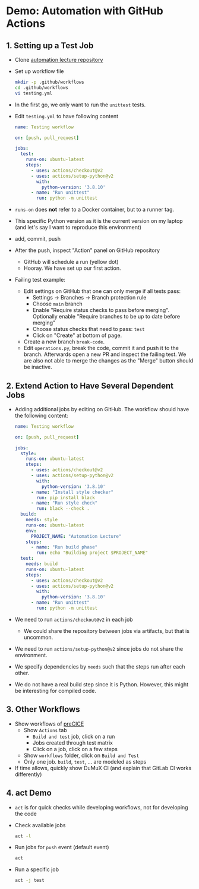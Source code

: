 # Demo: Automation with GitHub Actions

## 1. Setting up a Test Job

- Clone [automation lecture repository](https://github.com/RSE-102/automation-lecture)
- Set up workflow file

  ```bash
  mkdir -p .github/workflows
  cd .github/workflows
  vi testing.yml
  ```

- In the first go, we only want to run the `unittest` tests.
- Edit `testing.yml` to have following content

  ```yaml
  name: Testing workflow

  on: [push, pull_request]

  jobs:
    test:
      runs-on: ubuntu-latest
      steps:
        - uses: actions/checkout@v2
        - uses: actions/setup-python@v2
          with:
            python-version: '3.8.10'
        - name: "Run unittest"
          run: python -m unittest
  ```

- `runs-on` does **not** refer to a Docker container, but to a runner tag.
- This specific Python version as it is the current version on my laptop (and let's say I want to reproduce this environment)
- add, commit, push
- After the push, inspect "Action" panel on GitHub repository
    - GitHub will schedule a run (yellow dot)
    - Hooray. We have set up our first action.
- Failing test example:
    - Edit settings on GitHub that one can only merge if all tests pass:
        - Settings -> Branches -> Branch protection rule
        - Choose `main` branch
        - Enable "Require status checks to pass before merging". Optionally enable "Require branches to be up to date before merging"
        - Choose status checks that need to pass: `test`
        - Click on "Create" at bottom of page.
    - Create a new branch `break-code`.
    - Edit `operations.py`, break the code, commit it and push it to the branch. Afterwards open a new PR and inspect the failing test. We are also not able to merge the changes as the "Merge" button should be inactive.

## 2. Extend Action to Have Several Dependent Jobs

- Adding additional jobs by editing on GitHub. The workflow should have the following content:

  ```yaml
  name: Testing workflow

  on: [push, pull_request]

  jobs:
    style:
      runs-on: ubuntu-latest
      steps:
        - uses: actions/checkout@v2
        - uses: actions/setup-python@v2
          with:
            python-version: '3.8.10'
        - name: "Install style checker"
          run: pip install black
        - name: "Run style check"
          run: black --check .
    build:
      needs: style
      runs-on: ubuntu-latest
      env:
        PROJECT_NAME: "Automation Lecture"
      steps:
        - name: "Run build phase"
          run: echo "Building project $PROJECT_NAME"
    test:
      needs: build
      runs-on: ubuntu-latest
      steps:
        - uses: actions/checkout@v2
        - uses: actions/setup-python@v2
          with:
            python-version: '3.8.10'
        - name: "Run unittest"
          run: python -m unittest
  ```

- We need to run `actions/checkout@v2` in each job
    - We could share the repository between jobs via artifacts, but that is uncommon.
- We need to run `actions/setup-python@v2` since jobs do not share the environment.
- We specify dependencies by `needs` such that the steps run after each other.
- We do not have a real build step since it is Python. However, this might be interesting for compiled code.

## 3. Other Workflows

- Show workflows of [preCICE](https://github.com/precice/precice)
  - Show `Actions` tab
    - `Build and test` job, click on a run
    - Jobs created through test matrix
    - Click on a job, click on a few steps 
  - Show `workflows` folder, click on `Build and Test`
  - Only one job. `build`, `test`, ... are modeled as steps
- If time allows, quickly show DuMuX CI (and explain that GitLab CI works differently)

## 4. act Demo

- `act` is for quick checks while developing workflows, not for developing the code
- Check available jobs

  ```bash
  act -l
  ```

- Run jobs for `push` event (default event)

  ```bash
  act
  ```

- Run a specific job

  ```bash
  act -j test
  ```
